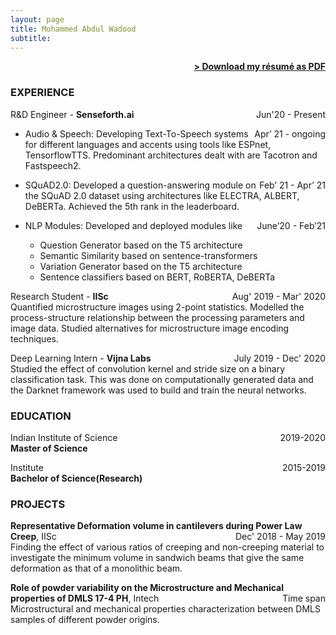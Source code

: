 ```yaml
---
layout: page
title: Mohammed Abdul Wadood
subtitle: 
---
```


<span style="float: right; "><a href="{{ '/assets/resume.pdf' | prepend: site.baseurl }}"><strong>> Download my résumé as PDF</strong></a> </span>
<br>

### EXPERIENCE

R&D Engineer - **Senseforth.ai** <span style="float: right; ">Jun'20 - Present</span>  

- Audio & Speech: <span style="float: right; ">Apr’ 21 - ongoing</span>
Developing Text-To-Speech systems for different languages and accents using tools like ESPnet, TensorflowTTS. Predominant architectures dealt with are Tacotron and Fastspeech2.

- SQuAD2.0: <span style="float: right; ">Feb’ 21 - Apr’ 21</span>
 Developed a question-answering module on the SQuAD 2.0 dataset using architectures like ELECTRA, ALBERT, DeBERTa. Achieved the 5th rank in the leaderboard.
 
- NLP Modules: <span style="float: right; ">June’20 - Feb’21</span>
 Developed and deployed modules like
   - Question Generator based on the T5 architecture
   - Semantic Similarity based on sentence-transformers
   - Variation Generator based on the T5 architecture
   - Sentence classifiers based on BERT, RoBERTA, DeBERTa

 
Research Student - **IISc** <span style="float: right; ">Aug' 2019 - Mar' 2020</span>  
Quantified microstructure images using 2-point statistics. Modelled the process-structure relationship between the processing parameters and image data.  Studied alternatives for microstructure image encoding techniques. 

Deep Learning Intern - **Vijna Labs** <span style="float: right; ">July 2019 - Dec' 2020</span>  
Studied the effect of convolution kernel and stride size on a binary classification task. This was done on computationally generated data and the Darknet framework was used to build and train the neural networks.


### EDUCATION

Indian Institute of Science <span style="float: right; ">2019-2020</span>  
**Master of Science**    
 
Institute <span style="float: right; ">2015-2019</span>  
**Bachelor of Science(Research)**  


### PROJECTS
**Representative Deformation volume in cantilevers during Power Law Creep**, IISc <span style="float: right; ">Dec' 2018 - May 2019</span>  
Finding the effect of various ratios of creeping and non-creeping material to investigate the minimum volume in sandwich beams that give the same deformation as that of a monolithic beam. 

**Role of powder variability on the Microstructure and Mechanical properties of  DMLS 17-4 PH**, Intech <span style="float: right; ">Time span</span>  
Microstructural and mechanical properties characterization between DMLS samples of different powder origins.

